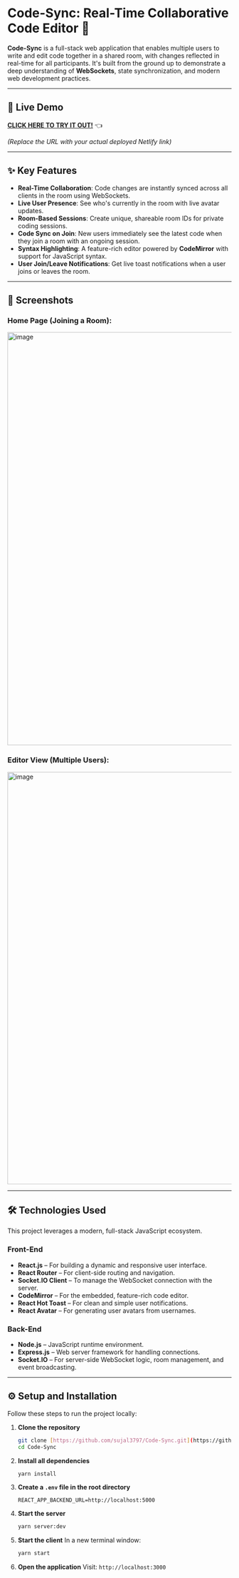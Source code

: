 # Code-Sync: Real-Time Collaborative Code Editor 🚀

**Code-Sync** is a full-stack web application that enables multiple users to write and edit code together in a shared room, with changes reflected in real-time for all participants. It's built from the ground up to demonstrate a deep understanding of **WebSockets**, state synchronization, and modern web development practices.

---

## 🔴 Live Demo

**[CLICK HERE TO TRY IT OUT!](https://code-sync-1.netlify.app/)** 👈

*(Replace the URL with your actual deployed Netlify link)*

---

## ✨ Key Features

-   **Real-Time Collaboration**: Code changes are instantly synced across all clients in the room using WebSockets.
-   **Live User Presence**: See who's currently in the room with live avatar updates.
-   **Room-Based Sessions**: Create unique, shareable room IDs for private coding sessions.
-   **Code Sync on Join**: New users immediately see the latest code when they join a room with an ongoing session.
-   **Syntax Highlighting**: A feature-rich editor powered by **CodeMirror** with support for JavaScript syntax.
-   **User Join/Leave Notifications**: Get live toast notifications when a user joins or leaves the room.

---

## 📸 Screenshots

### Home Page (Joining a Room):
<img width="1919" height="927" alt="image" src="https://github.com/user-attachments/assets/90b84c8a-8384-4ca8-b580-17172da345dc" />

### Editor View (Multiple Users):
<img width="1919" height="925" alt="image" src="https://github.com/user-attachments/assets/2127db74-c244-451f-842b-148f0ae83cf9" />

---

## 🛠️ Technologies Used

This project leverages a modern, full-stack JavaScript ecosystem.

### Front-End
-   **React.js** – For building a dynamic and responsive user interface.
-   **React Router** – For client-side routing and navigation.
-   **Socket.IO Client** – To manage the WebSocket connection with the server.
-   **CodeMirror** – For the embedded, feature-rich code editor.
-   **React Hot Toast** – For clean and simple user notifications.
-   **React Avatar** – For generating user avatars from usernames.

### Back-End
-   **Node.js** – JavaScript runtime environment.
-   **Express.js** – Web server framework for handling connections.
-   **Socket.IO** – For server-side WebSocket logic, room management, and event broadcasting.

---

## ⚙️ Setup and Installation

Follow these steps to run the project locally:

1.  **Clone the repository**
    ```bash
    git clone [https://github.com/sujal3797/Code-Sync.git](https://github.com/sujal3797/Code-Sync.git)
    cd Code-Sync
    ```
2.  **Install all dependencies**
    ```bash
    yarn install
    ```
3.  **Create a `.env` file in the root directory**
    ```env
    REACT_APP_BACKEND_URL=http://localhost:5000
    ```
4.  **Start the server**
    ```bash
    yarn server:dev
    ```
5.  **Start the client**
    In a new terminal window:
    ```bash
    yarn start
    ```
6.  **Open the application**
    Visit: `http://localhost:3000`
